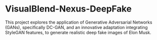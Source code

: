 # VisualBlend-Nexus-DeepFake
This project explores the application of Generative Adversarial Networks (GANs), specifically DC-GAN, and an innovative adaptation integrating StyleGAN features, to generate realistic deep fake images of Elon Musk.
